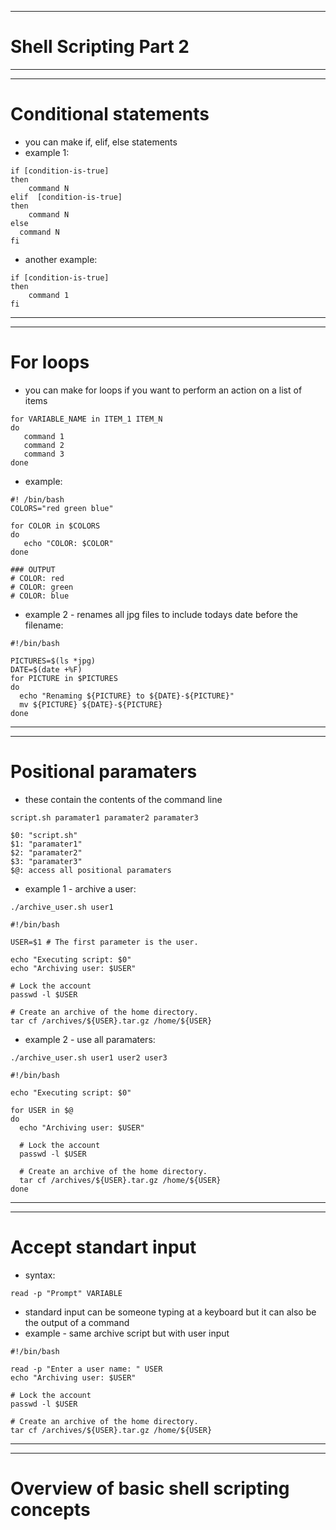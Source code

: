 ***
# Shell Scripting Part 2
***
***
# Conditional statements
* you can make if, elif, else statements
* example 1:
```
if [condition-is-true]
then
    command N
elif  [condition-is-true]
then 
    command N
else
  command N
fi
```
* another example:
```
if [condition-is-true]
then
    command 1
fi
```
***
***
# For loops 
* you can make for loops if you want to perform an action on a list of items
```
for VARIABLE_NAME in ITEM_1 ITEM_N
do 
   command 1
   command 2
   command 3
done
```
* example: 
```
#! /bin/bash
COLORS="red green blue"

for COLOR in $COLORS
do
   echo "COLOR: $COLOR"
done

### OUTPUT
# COLOR: red
# COLOR: green
# COLOR: blue
```
* example 2 - renames all jpg files to include todays date before the filename:
```
#!/bin/bash

PICTURES=$(ls *jpg)
DATE=$(date +%F)
for PICTURE in $PICTURES
do
  echo "Renaming ${PICTURE} to ${DATE}-${PICTURE}"
  mv ${PICTURE} ${DATE}-${PICTURE}
done
```
***
***
# Positional paramaters
* these contain the contents of the command line
```
script.sh paramater1 paramater2 paramater3

$0: "script.sh"
$1: "paramater1"
$2: "paramater2"
$3: "paramater3"
$@: access all positional paramaters
```
* example 1 - archive a user:
```
./archive_user.sh user1
```
```
#!/bin/bash

USER=$1 # The first parameter is the user.

echo "Executing script: $0"
echo "Archiving user: $USER"

# Lock the account
passwd -l $USER

# Create an archive of the home directory.
tar cf /archives/${USER}.tar.gz /home/${USER}
```
* example 2 - use all paramaters:
```
./archive_user.sh user1 user2 user3
```
```
#!/bin/bash

echo "Executing script: $0"

for USER in $@
do
  echo "Archiving user: $USER"

  # Lock the account
  passwd -l $USER

  # Create an archive of the home directory.
  tar cf /archives/${USER}.tar.gz /home/${USER}
done
```
***
*** 
# Accept standart input
* syntax:
```
read -p "Prompt" VARIABLE
```
* standard input can be someone typing at a keyboard but it can also be the output of a command
* example - same archive script but with user input
```
#!/bin/bash

read -p "Enter a user name: " USER
echo "Archiving user: $USER"

# Lock the account
passwd -l $USER

# Create an archive of the home directory.
tar cf /archives/${USER}.tar.gz /home/${USER}
```
***
***
# Overview of basic shell scripting concepts
